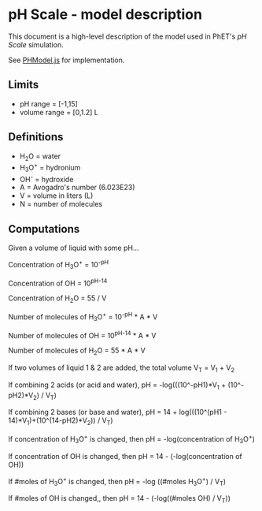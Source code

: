 # pH Scale - model description

This document is a high-level description of the model used in PhET's _pH Scale_ simulation.

See [PHModel.js](https://github.com/phetsims/ph-scale/blob/master/js/common/model/PHModel.js) for implementation.

## Limits

* pH range = [-1,15]
* volume range = [0,1.2] L

## Definitions

* H<sub>2</sub>O = water
* H<sub>3</sub>O<sup>+</sup> = hydronium
* OH<sup>-</sup> = hydroxide
* A = Avogadro's number (6.023E23)
* V = volume in liters (L)
* N = number of molecules

## Computations

Given a volume of liquid with some pH...

Concentration of H<sub>3</sub>O<sup>+</sup> = 10<sup>-pH</sup>

Concentration of OH = 10<sup>pH-14</sup>

Concentration of H<sub>2</sub>O = 55 / V

Number of molecules of H<sub>3</sub>O<sup>+</sup> = 10<sup>-pH</sup> * A * V

Number of molecules of OH = 10<sup>pH-14</sup> * A * V

Number of molecules of H<sub>2</sub>O = 55 * A * V

If two volumes of liquid 1 & 2 are added, the total volume V<sub>T</sub> = V<sub>1</sub> + V<sub>2</sub>

If combining 2 acids (or acid and water), pH = -log(((10^-pH1)*V<sub>1</sub> + (10^-pH2)*V<sub>2</sub>) / V<sub>T</sub>)

If combining 2 bases (or base and water), pH = 14 + log(((10^(pH1 - 14)*V<sub>1</sub>)+(10^(14-pH2)*V<sub>2</sub>)) / V<sub>T</sub>)

If concentration of H<sub>3</sub>O<sup>+</sup> is changed, then pH = -log(concentration of H<sub>3</sub>O<sup>+</sup>)

If concentration of OH is changed, then pH = 14 - (-log(concentration of OH))

If #moles of H<sub>3</sub>O<sup>+</sup> is changed, then pH = -log ((#moles H<sub>3</sub>O<sup>+</sup>) / V<sub>T</sub>)

If #moles of OH is changed,, then pH = 14 - (-log((#moles OH) / V<sub>T</sub>))
